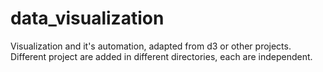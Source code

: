 # data_visualization
Visualization and it's automation, adapted from d3 or other projects. Different project are added in different directories, each are independent.
